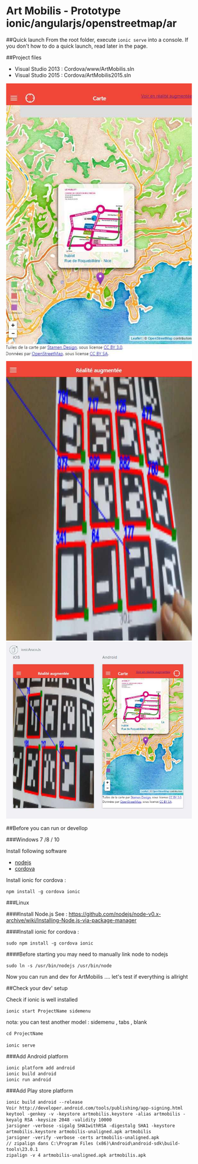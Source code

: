 # Art Mobilis - Prototype ionic/angularjs/openstreetmap/ar

##Quick launch 
From the root folder,  execute `ionic serve` into a console.
If you don't how to do a quick launch, read later in the page.

##Project files

- Visual Studio 2013 : Cordova/www/ArtMobilis.sln
- Visual Studio 2015 : Cordova/ArtMobilis2015.sln

![Capture](assets/artmobilis-carte.jpg)
![Capture](assets/artmobilis-ar.jpg)
![Capture](assets/artmobilis-ios-android.jpg)

##Before you can run or devellop

###Windows 7 /8 / 10

Install following software 
- [nodejs](http://nodejs.org)
- [cordova](http://cordova.apache.org)

Install ionic for cordova :

    npm install -g cordova ionic

###Linux

####Install Node.js
See : https://github.com/nodejs/node-v0.x-archive/wiki/Installing-Node.js-via-package-manager

####Install ionic for cordova :

    sudo npm install -g cordova ionic

####Before starting you may need to manually link node to nodejs

    sudo ln -s /usr/bin/nodejs /usr/bin/node

Now you can run and dev for ArtMobilis .... let's test if everything is allright

##Check your dev' setup

Check if ionic is well installed

    ionic start ProjectName sidemenu
    
nota: you can test another model : sidemenu , tabs , blank

    cd ProjectName
    
    ionic serve

###Add Android platform

	ionic platform add android
	ionic build android
	ionic run android

###Add Play store platform

	ionic build android --release
	Voir http://developer.android.com/tools/publishing/app-signing.html
	keytool -genkey -v -keystore artmobilis.keystore -alias artmobilis -keyalg RSA -keysize 2048 -validity 10000
	jarsigner -verbose -sigalg SHA1withRSA -digestalg SHA1 -keystore artmobilis.keystore artmobilis-unaligned.apk artmobilis
	jarsigner -verify -verbose -certs artmobilis-unaligned.apk
	// zipalign dans C:\Program Files (x86)\Android\android-sdk\build-tools\23.0.1
	zipalign -v 4 artmobilis-unaligned.apk artmobilis.apk
